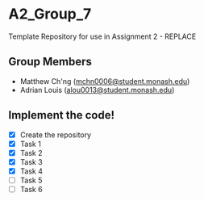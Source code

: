 # A2_Group_7

Template Repository for use in Assignment 2 - REPLACE

## Group Members

- Matthew Ch'ng (mchn0006@student.monash.edu)
- Adrian Louis (alou0013@student.monash.edu)

## Implement the code!

- [x] Create the repository
- [x] Task 1
- [x] Task 2
- [x] Task 3
- [x] Task 4
- [ ] Task 5
- [ ] Task 6
